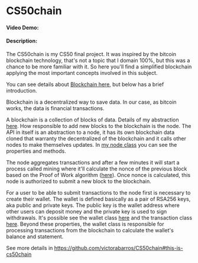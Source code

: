 # CS50chain
#### Video Demo:  <URL HERE>
#### Description:

The CS50chain is my CS50 final project.
It was inspired by the bitcoin blockchain technology, that's not a topic that I domain 100%, but this was a chance to be more familiar with it.
So here you'll find a simplified blockchain applying the most important concepts involved in this subject.

You can see details about [Blockchain here](https://www.investopedia.com/terms/b/blockchain.asp), but below has a brief introduction.

Blockchain is a decentralized way to save data. In our case, as bitcoin works, the data is financial transactions.

A blockchain is a collection of blocks of data. Details of my abstraction [here](./app/block.py).
How responsible to add new blocks to the blockchain is the node.
The API in itself is an abstraction to a node, it has its own blockchain data cloned that warranty the decentralized of the blockchain and it calls other nodes to make themselves updates. In [my node class](./app/node.py) you can see the properties and methods.

The node aggregates transactions and after a few minutes it will start a process called mining where it'll calculate the nonce of the previous block based on the Proof of Work algorithm ([here](./app/block.py)). Once nonce is calculated, this node is authorized to submit a new block to the blockchain.

For a user to be able to submit transactions to the node first is necessary to create their wallet. The wallet is defined basically as a pair of RSA256 keys, aka public and private keys. The public key is the wallet address where other users can deposit money and the private key is used to sign withdrawals. It's possible see the wallet class [here](./app/wallet.py) and the transaction class [here](./app/transaction.py). Beyond these properties, the wallet class is responsible for processing transactions from the blockchain to calculate the wallet's balance and statement.

See more details in https://github.com/victorabarros/CS50chain#this-is-cs50chain
